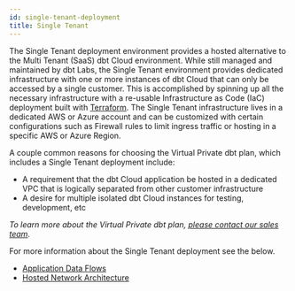 ```yaml
---
id: single-tenant-deployment
title: Single Tenant
---
```


The Single Tenant deployment environment provides a hosted alternative to the Multi Tenant (SaaS) dbt Cloud environment. While still managed and maintained by dbt Labs, the Single Tenant environment provides dedicated infrastructure with one or more instances of dbt Cloud that can only be accessed by a single customer. This is accomplished by spinning up all the necessary infrastructure with a re-usable Infrastructure as Code (IaC) deployment built with [Terraform](https://www.terraform.io/). The Single Tenant infrastructure lives in a dedicated AWS or Azure account and can be customized with certain configurations such as Firewall rules to limit ingress traffic or hosting in a specific AWS or Azure Region.

A couple common reasons for choosing the Virtual Private dbt plan, which includes a Single Tenant deployment include:
- A requirement that the dbt Cloud application be hosted in a dedicated VPC that is logically separated from other customer infrastructure
- A desire for multiple isolated dbt Cloud instances for testing, development, etc

_To learn more about the Virtual Private dbt plan, [please contact our sales team](mailto:sales@getdbt.com)._

For more information about the Single Tenant deployment see the below.

- [Application Data Flows](/docs/dbt-cloud/deployments/deployment-architecture#application-data-flows)
- [Hosted Network Architecture](/docs/dbt-cloud/deployments/deployment-architecture#hosted-network-architecture)
